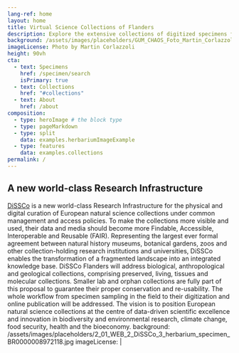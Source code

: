 ```yaml
---
lang-ref: home
layout: home
title: Virtual Science Collections of Flanders
description: Explore the extensive collections of digitized specimens from botanical gardens, arboreta, herbariums, and more, representing diverse locations across Belgium.  
background: /assets/images/placeholders/GUM_CHAOS_Foto_Martin_Corlazzoli.jpg
imageLicense: Photo by Martin Corlazzoli
height: 90vh
cta:
  - text: Specimens
    href: /specimen/search
    isPrimary: true
  - text: Collections
    href: "#collections"
  - text: About
    href: /about
composition:
  - type: heroImage # the block type
  - type: pageMarkdown
  - type: split
    data: examples.herbariumImageExample
  - type: features
    data: examples.collections
permalink: /
---
```

## A new world-class Research Infrastructure

[DiSSCo](https://www.dissco.eu/) is a new world-class Research Infrastructure for the physical and digital curation of European natural science collections under common management and access policies. To make the collections more visible and used, their data and media should become more Findable, Accessible, Interoperable and Reusable (FAIR). Representing the largest ever formal agreement between natural history museums, botanical gardens, zoos and other collection-holding research institutions and universities, DiSSCo enables the transformation of a fragmented landscape into an integrated knowledge base. DiSSCo Flanders will address biological, anthropological and geological collections, comprising preserved, living, tissues and molecular collections. Smaller lab and orphan collections are fully part of this proposal to guarantee their proper conservation and re-usability. The whole workflow from specimen sampling in the field to their digitization and online publication will be addressed. The vision is to position European natural science collections at the centre of data-driven scientific excellence and innovation in biodiversity and environmental research, climate change, food security, health and the bioeconomy.
background: /assets/images/placeholders/2_01_WEB_2_DiSSCo_3_herbarium_specimen_BR0000008972118.jpg
imageLicense: | 
